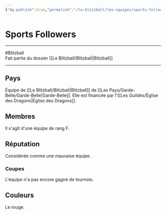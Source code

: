 ```yaml
---
{"dg-publish":true,"permalink":"/le-blitzball/les-equipes/sports-followers/"}
---
```


# Sports Followers
---
#Blitzball  
Fait partie du dossier [[Le Blitzball/Blitzball\|Blitzball]]

-------
## Pays
Équipe de [[Le Blitzball/Blitzball\|Blitzball]] de [[Les Pays/Garde-Belle/Garde-Belle\|Garde-Belle]]. Elle est financée par l'[[Les Guildes/Église des Dragons\|Église des Dragons]].
## Membres
Il s'agit d'une équipe de rang F.
## Réputation
Considérée comme une mauvaise équipe.
### Coupes
L'équipe n'a pas encore gagné de tournois.
## Couleurs
Le rouge.